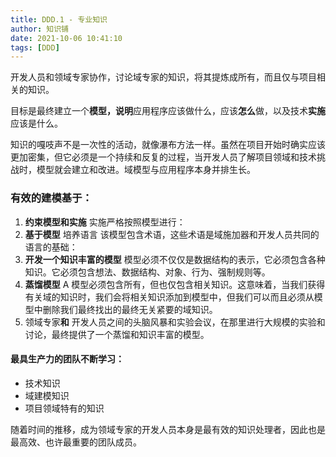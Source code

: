 ```yaml
---
title: DDD.1 - 专业知识
author: 知识铺
date: 2021-10-06 10:41:10
tags: [DDD]
---
```


开发人员和领域专家协作，讨论域专家的知识，将其提炼成所有，而且仅与项目相关的知识。

目标是最终建立一个**模型，说明**应用程序应该做什么，应该**怎么**做，以及技术**实施**应该是什么。

知识的嘎吱声不是一次性的活动，就像瀑布方法一样。虽然在项目开始时确实应该更加密集，但它必须是一个持续和反复的过程，当开发人员了解项目领域和技术挑战时，模型就会建立和改进。域模型与应用程序本身并排生长。

### 有效的建模基于：

1. **约束模型和实施**
   实施严格按照模型进行：
2. **基于模型**
   培养语言 该模型包含术语，这些术语是域施加器和开发人员共同的语言的基础：
3. **开发一个知识丰富的模型**
   模型必须不仅仅是数据结构的表示，它必须包含各种知识。它必须包含想法、数据结构、对象、行为、强制规则等。
4. **蒸馏模型**
   A 模型必须包含所有，但也仅包含相关知识。这意味着，当我们获得有关域的知识时，我们会将相关知识添加到模型中，但我们可以而且必须从模型中删除我们最终找出的最终无关紧要的域知识。
5. 领域专家**和**
   开发人员之间的头脑风暴和实验会议，在那里进行大规模的实验和讨论，最终提供了一个蒸馏和知识丰富的模型。

#### 最具生产力的团队不断学习：

- 技术知识
- 域建模知识
- 项目领域特有的知识

随着时间的推移，成为领域专家的开发人员本身是最有效的知识处理者，因此也是最高效、也许最重要的团队成员。

